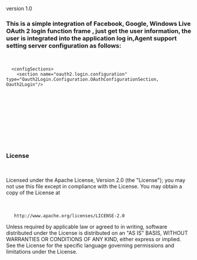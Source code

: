 version 1.0

<h3>
This is a simple integration of Facebook, Google, Windows Live OAuth 2 login function frame , 
just get the user information, the user is integrated into the application log in,Agent support setting server configuration as follows:
</h3>
<br/>
<code>
  &lt;configSections&gt;
    &lt;section name="oauth2.login.configuration" type="Oauth2Login.Configuration.OAuthConfigurationSection, Oauth2Login"/&gt;
  </configSections>
  <oauth2.login.configuration>
    <web acceptedRedirectUrl="~/home/succes" failedRedirectUrl="~/home/error"/>
    <oauth>
	   <!--<add name="Twitter" type="Oauth2Login.Client.TwitterClient, Oauth2Login"
           clientid="GFXaYzb4PUFhGICi4SSug"
           clientsecret="IflT0JsoURV9BJ1XmEVdjo2Qohu1l71IWNkfYyfQmk"
           callbackUrl="http://github.org/home/succes"
           proxy="192.168.0.50:12000"
           scope="profile"/>-->
      <add name="Google" type="Oauth2Login.Client.GoogleClient, Oauth2Login"
           clientid="1095792391040.apps.googleusercontent.com"
           clientsecret="LsRFXXHr7T26npBJCBAqvjDi"
           callbackUrl="http://github.org/home/succes"
           proxy="192.168.0.50:12000"
           scope="https://www.googleapis.com/auth/userinfo.email+https://www.googleapis.com/auth/userinfo.profile"/>
      <add name="Facebook" type="Oauth2Login.Client.FacebookClient, Oauth2Login"
           clientid="	229691003818607"
           clientsecret="a0259390c0b20d6855b39b3edcd14c8a"
           callbackUrl="http://github.org/home/succes"
           proxy="192.168.0.50:12000"
           scope="user_about_me,email,user_photos"/>
      <add name="WindowsLive" type="Oauth2Login.Client.WindowsLiveClient, Oauth2Login"
           clientid="00000000480C9FBC"
           clientsecret="hpxlhyxtmABNXFo5qxuAV6pOfZdsyeZF"
           callbackUrl="http://github.org/home/succes"
           proxy=""
           scope="wl.basic,wl.emails"/>   
    </oauth>
  </oauth2.login.configuration>
 </code>
 
<br/>
<h3>License</h3><br/>
 
   Licensed under the Apache License, Version 2.0 (the "License");
   you may not use this file except in compliance with the License.
   You may obtain a copy of the License at<br/><br/><br/>

       http://www.apache.org/licenses/LICENSE-2.0

   Unless required by applicable law or agreed to in writing, software
   distributed under the License is distributed on an "AS IS" BASIS,
   WITHOUT WARRANTIES OR CONDITIONS OF ANY KIND, either express or implied.
   See the License for the specific language governing permissions and
   limitations under the License.<br/><br/>